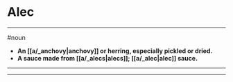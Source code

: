 # Alec
---
#noun
- **An [[a/_anchovy|anchovy]] or herring, especially pickled or dried.**
- **A sauce made from [[a/_alecs|alecs]]; [[a/_alec|alec]] sauce.**
---
---

